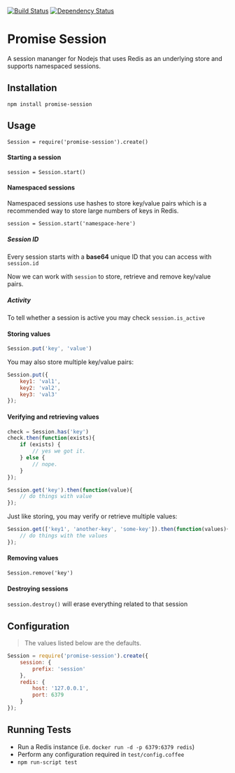 [![Build Status](https://travis-ci.org/Vinelab/node-promse-session.svg?branch=master)](https://travis-ci.org/Vinelab/node-promse-session)
[![Dependency Status](http://www.versioneye.com/user/projects/53f468275caaaaf5aa00002d/badge.svg?style=flat)](http://www.versioneye.com/user/projects/53f468275caaaaf5aa00002d)

# Promise Session

A session mananger for Nodejs that uses Redis as an underlying store and supports namespaced sessions.


## Installation

`npm install promise-session`

## Usage

`Session = require('promise-session').create()`

#### Starting a session

`session = Session.start()`

#### Namespaced sessions
Namespaced sessions use hashes to store key/value pairs which is a recommended
way to store large numbers of keys in Redis.

`session = Session.start('namespace-here')`

##### Session ID
Every session starts with a **base64** unique ID that you can access with `session.id`

Now we can work with `session` to store, retrieve and remove key/value pairs.

##### Activity
To tell whether a session is active you may check `session.is_active`

#### Storing values

```javascript
Session.put('key', 'value')
```
You may also store multiple key/value pairs:

```javascript
Session.put({
    key1: 'val1',
    key2: 'val2',
    key3: 'val3'
});
```

#### Verifying and retrieving values

```javascript
check = Session.has('key')
check.then(function(exists){
    if (exists) {
        // yes we got it.
    } else {
        // nope.
    }
});

Session.get('key').then(function(value){
    // do things with value
});
```

Just like storing, you may verify or retrieve multiple values:

```javascript
Session.get(['key1', 'another-key', 'some-key']).then(function(values){
    // do things with the values
});
```

#### Removing values

`Session.remove('key')`

#### Destroying sessions
`session.destroy()` will erase everything related to that session

## Configuration

> The values listed below are the defaults.

```javascript
Session = require('promise-session').create({
    session: {
        prefix: 'session'
    },
    redis: {
        host: '127.0.0.1',
        port: 6379
    }
});
```

## Running Tests

- Run a Redis instance (i.e. `docker run -d -p 6379:6379 redis`)
- Perform any configuration required in `test/config.coffee`
- `npm run-script test`
